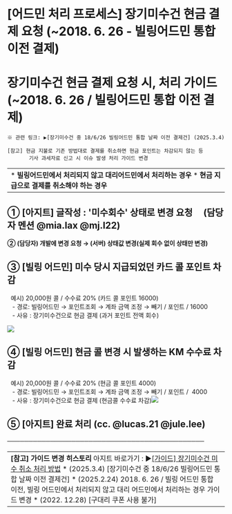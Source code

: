 # [어드민 처리 프로세스] 장기미수건 현금 결제 요청 (~2018. 6. 26 - 빌링어드민 통합 이전 결제)

**장기미수건 현금 결제 요청 시, 처리 가이드** **(~2018. 6. 26 / 빌링어드민 통합 이전 결제)**
================================================================

```
※ 관련 링크: ▶[장기미수건 중 18/6/26 빌링어드민 통합 날짜 이전 결제건] (2025.3.4)  
  
[참고] 현금 지불로 기존 방법대로 결제를 취소하면 현금 포인트는 차감되지 않는 등  
       기사 과세자료 신고 시 이슈 발생 처리 가이드 변경
```

|  |
| --- |
| * **빌링어드민에서 처리되지 않고 대리어드민에서 처리하는 경우** * **현금 지급으로 결제를 취소해야 하는 경우** |

**① [아지트] 글작성 : '미수회수' 상태로 변경 요청      (담당자 멘션 @mia.lax @mj.l22)**
-----------------------------------------------------------------

**② (담당자) 개발에 변경 요청 → (서버) 상태값 변경(실제 회수 없이 상태만 변경)**

**③ [빌링 어드민] 미수 당시 지급되었던 카드 콜 포인트 차감**
--------------------------------------

  예시) 20,000원 콜 / 수수료 20% (카드 콜 포인트 16000)  
   - 경로: 빌링어드민 → 포인트조회 → 계좌 금액 조정 → 빼기 / 포인트 / 16000  
   - 사유 : 장기미수건으로 현금 결제 (과거 포인트 전액 회수)

**![](https://kakaomobilitysupport.zendesk.com/hc/article_attachments/45454247014809)**

**④ [빌링 어드민] 현금 콜 변경 시 발생하는 KM 수수료 차감**
---------------------------------------

  예시) 20,000원 콜 / 수수료 20% (현금 콜 포인트 4000)  
   - 경로: 빌링어드민 → 포인트조회 → 계좌 금액 조정 → 빼기 / 포인트 /  4000  
   - 사유 : 장기미수건으로 현금 결제 (현금콜 수수료 차감)![](https://kakaomobilitysupport.zendesk.com/hc/article_attachments/45454247018009)

**⑤ [아지트] 완료 처리 (cc. @lucas.21 @jule.lee)**
-------------------------------------------

**──────────────────────────────────────────────**

|  |
| --- |
| **[참고] 가이드 변경 히스토리**  아지트 바로가기 : ▶[[가이드] 장기미수건 미수 취소 처리 방법](https://ext.agit.in/g/300016075/wall/370433951)   * (2025.3.4) [장기미수건 중 18/6/26 빌링어드민 통합 날짜 이전 결제건] * (2025.2.24) 2018. 6. 26 / 빌링 어드민 통합 이전, 빌링 어드민에서 처리되지 않고 대리 어드민에서 처리하는 경우 가이드 변경 * (2022. 12.28) [구대리 쿠폰 사용 불가] |